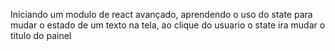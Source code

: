 Iniciando um modulo de react avançado, aprendendo o uso do state para mudar o estado de um texto na tela, ao clique do usuario o state ira mudar o titulo do painel
